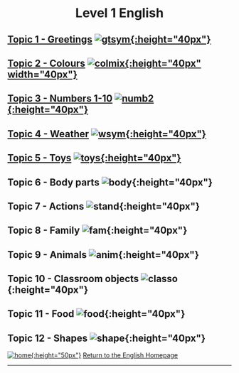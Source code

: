 <h1> 
<p align="center">
Level 1 English
</p>
</h1>

<!--# Level 1 English -->
## [Topic 1 - Greetings](https://english-homework.github.io/EnglishForKidsByPascale/Greetings_A) [![gtsym](https://1blockatatime.github.io/English/images/gtsym.PNG){:height="40px"}](https://english-homework.github.io/EnglishForKidsByPascale/Greetings_A)   
## [Topic 2 - Colours](https://english-homework.github.io/EnglishForKidsByPascale/Colours_A) [![colmix](https://1blockatatime.github.io/English/images/colmix.png){:height="40px" width="40px"}](https://english-homework.github.io/EnglishForKidsByPascale/Colours_A)  
## [Topic 3 - Numbers 1-10](https://english-homework.github.io/EnglishForKidsByPascale/Number_A) [![numb2](https://1blockatatime.github.io/English/images/numb2.PNG){:height="40px"}](https://english-homework.github.io/EnglishForKidsByPascale/Number_A)  
## [Topic 4 - Weather](https://english-homework.github.io/EnglishForKidsByPascale/Weather_A) [![wsym](https://1blockatatime.github.io/English/images/wsym.PNG){:height="40px"}](https://english-homework.github.io/EnglishForKidsByPascale/Weather_A)
## [Topic 5 - Toys](https://english-homework.github.io/EnglishForKidsByPascale/Toys_A) [![toys](https://1blockatatime.github.io/English/images/toys.PNG){:height="40px"}](https://english-homework.github.io/EnglishForKidsByPascale/Toys_A)

## Topic 6 - Body parts ![body](https://1blockatatime.github.io/English/images/body.PNG){:height="40px"}
## Topic 7 - Actions ![stand](https://1blockatatime.github.io/English/images/stand.png){:height="40px"}
## Topic 8 - Family ![fam](https://1blockatatime.github.io/English/images/fam.jpg){:height="40px"}
## Topic 9 - Animals ![anim](https://1blockatatime.github.io/English/images/anim.PNG){:height="40px"}
## Topic 10 - Classroom objects ![classo](https://1blockatatime.github.io/English/images/classo.png){:height="40px"}
## Topic 11 - Food ![food](https://1blockatatime.github.io/English/images/food.PNG){:height="40px"}
## Topic 12 - Shapes ![shape](https://1blockatatime.github.io/English/images/shape.PNG){:height="40px"}

<!--## Prepositions of Place ![prep](https://1blockatatime.github.io/English/images/prep.png){:height="40px"}
## [Feelings - How are you?](https://english-homework.github.io/EnglishForKidsByPascale/Feelings_A) [![hoyt](https://1blockatatime.github.io/English/images/hoyt.png){:height="30px"}](https://english-homework.github.io/EnglishForKidsByPascale/Feelings_A)
## [Topic 6 - Body parts](https://english-homework.github.io/EnglishForKidsByPascale/Body_Parts_A) [![body](https://1blockatatime.github.io/English/images/body.PNG){:height="40px"}](https://english-homework.github.io/EnglishForKidsByPascale/Body_Parts_A)
## [Topic 7 - Actions](https://english-homework.github.io/EnglishForKidsByPascale/Actions_A) [![stand](https://1blockatatime.github.io/English/images/stand.png){:height="30px"}](https://english-homework.github.io/EnglishForKidsByPascale/Actions_A)
## [Topic 8 - Family](https://english-homework.github.io/EnglishForKidsByPascale/Family_A) [![fam](https://1blockatatime.github.io/English/images/fam.jpg){:height="40px"}](https://english-homework.github.io/EnglishForKidsByPascale/Family_A)
## [Topic 9 - Animals](https://english-homework.github.io/EnglishForKidsByPascale/Animals_A)[![anim](https://1blockatatime.github.io/English/images/anim.PNG){:height="40px"}](https://english-homework.github.io/EnglishForKidsByPascale/Animals_A)
## [Topic 10 - Classroom objects](https://english-homework.github.io/EnglishForKidsByPascale/Classroom_Objects_A) [![classo](https://1blockatatime.github.io/English/images/classo.png){:height="40px"}](https://english-homework.github.io/EnglishForKidsByPascale/Classroom_Objects_A)
## [Topic 11 - Food](https://english-homework.github.io/EnglishForKidsByPascale/Food_A) [![food](https://1blockatatime.github.io/English/images/food.png){:height="40px"}](https://english-homework.github.io/EnglishForKidsByPascale/Food_A)
## [Topic 12 - Shapes](https://english-homework.github.io/EnglishForKidsByPascale/Shapes_A) [![shape](https://1blockatatime.github.io/English/images/shape.PNG){:height="30px"}](https://english-homework.github.io/EnglishForKidsByPascale/Shapes_A)
### [Topic 13 - Prepositions of Place](https://english-homework.github.io/EnglishForKidsByPascale/Prep_Place_A) [![prep](https://1blockatatime.github.io/English/images/prep.png){:height="30px"}](https://english-homework.github.io/EnglishForKidsByPascale/Prep_Place_A)
-->

[![home](https://1blockatatime.github.io/English/images/home.png){:height="50px"}](https://english-homework.github.io/EnglishForKidsByPascale) [Return to the English Homepage](https://english-homework.github.io/EnglishForKidsByPascale)

***
